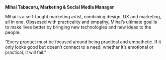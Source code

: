 **Mihai Tabacaru, Marketing & Social Media Manager**

Mihai is a self-taught marketing artist, combining design, UX and marketing, all in one. Obssesed with practicality and empathy, Mihai’s ultimate goal is to make lives better by bringing new technologies and new ideas to the people.

“Every product must be focused around being practical and empathetic. If it only looks good but doesn’t connect to a need, whether it’s emotional or practical, it will fail.”